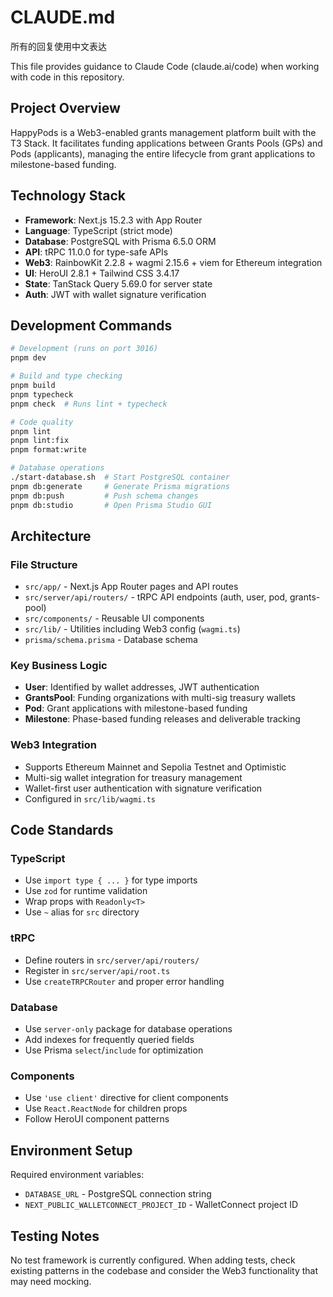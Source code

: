 # CLAUDE.md

所有的回复使用中文表达

This file provides guidance to Claude Code (claude.ai/code) when working with code in this repository.

## Project Overview

HappyPods is a Web3-enabled grants management platform built with the T3 Stack. It facilitates funding applications between Grants Pools (GPs) and Pods (applicants), managing the entire lifecycle from grant applications to milestone-based funding.

## Technology Stack

- **Framework**: Next.js 15.2.3 with App Router
- **Language**: TypeScript (strict mode)
- **Database**: PostgreSQL with Prisma 6.5.0 ORM
- **API**: tRPC 11.0.0 for type-safe APIs
- **Web3**: RainbowKit 2.2.8 + wagmi 2.15.6 + viem for Ethereum integration
- **UI**: HeroUI 2.8.1 + Tailwind CSS 3.4.17
- **State**: TanStack Query 5.69.0 for server state
- **Auth**: JWT with wallet signature verification

## Development Commands

```bash
# Development (runs on port 3016)
pnpm dev

# Build and type checking
pnpm build
pnpm typecheck
pnpm check  # Runs lint + typecheck

# Code quality
pnpm lint
pnpm lint:fix
pnpm format:write

# Database operations
./start-database.sh  # Start PostgreSQL container
pnpm db:generate     # Generate Prisma migrations
pnpm db:push         # Push schema changes
pnpm db:studio       # Open Prisma Studio GUI
```

## Architecture

### File Structure
- `src/app/` - Next.js App Router pages and API routes
- `src/server/api/routers/` - tRPC API endpoints (auth, user, pod, grants-pool)
- `src/components/` - Reusable UI components
- `src/lib/` - Utilities including Web3 config (`wagmi.ts`)
- `prisma/schema.prisma` - Database schema

### Key Business Logic
- **User**: Identified by wallet addresses, JWT authentication
- **GrantsPool**: Funding organizations with multi-sig treasury wallets
- **Pod**: Grant applications with milestone-based funding
- **Milestone**: Phase-based funding releases and deliverable tracking

### Web3 Integration
- Supports Ethereum Mainnet and Sepolia Testnet and Optimistic
- Multi-sig wallet integration for treasury management
- Wallet-first user authentication with signature verification
- Configured in `src/lib/wagmi.ts`

## Code Standards

### TypeScript
- Use `import type { ... }` for type imports
- Use `zod` for runtime validation
- Wrap props with `Readonly<T>`
- Use `~` alias for `src` directory

### tRPC
- Define routers in `src/server/api/routers/`
- Register in `src/server/api/root.ts`
- Use `createTRPCRouter` and proper error handling

### Database
- Use `server-only` package for database operations
- Add indexes for frequently queried fields
- Use Prisma `select`/`include` for optimization

### Components
- Use `'use client'` directive for client components
- Use `React.ReactNode` for children props
- Follow HeroUI component patterns

## Environment Setup

Required environment variables:
- `DATABASE_URL` - PostgreSQL connection string
- `NEXT_PUBLIC_WALLETCONNECT_PROJECT_ID` - WalletConnect project ID

## Testing Notes

No test framework is currently configured. When adding tests, check existing patterns in the codebase and consider the Web3 functionality that may need mocking.